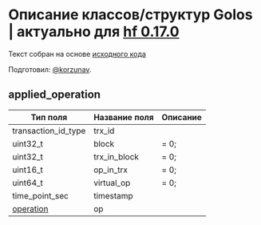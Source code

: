 # Описание классов/структур Golos | актуально для [hf 0.17.0](https://github.com/GolosChain/golos/releases/tag/v0.17.0)
Текст собран на основе [исходного кода](https://github.com/GolosChain/golos/tree/master/plugins/database_api/include/golos/plugins/database_api/applied_operation.hpp)

Подготовил: [@korzunav](https://golos.io/@korzunav).

## applied_operation


|Тип поля|Название поля|Описание|
|--------|-------------|--------|
|transaction_id_type|trx_id||
|uint32_t|block|= 0;|
|uint32_t|trx_in_block|= 0;|
|uint16_t|op_in_trx|= 0;|
|uint64_t|virtual_op|= 0;|
|time_point_sec|timestamp||
|[operation](operation.md)|op||

